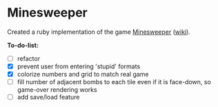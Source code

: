 # Minesweeper

Created a ruby implementation of the game [Minesweeper][play-minesweeper] ([wiki][minesweeper-wiki]).

[play-minesweeper]: http://minesweeperonline.com/#beginner
[minesweeper-wiki]: http://en.wikipedia.org/wiki/Minesweeper_(Windows)

<strong>To-do-list:</strong>

- [ ] refactor
- [x] prevent user from entering 'stupid' formats
- [x] colorize numbers and grid to match real game
- [ ] fill number of adjacent bombs to each tile even if it is face-down, so game-over rendering works
- [ ] add save/load feature
